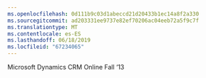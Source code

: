 ```yaml
---
ms.openlocfilehash: 0d111b9c03d1abeccd21d20433b1ec14a8f2a330
ms.sourcegitcommit: ad203331ee9737e82ef70206ac04eeb72a5f9c7f
ms.translationtype: MT
ms.contentlocale: es-ES
ms.lasthandoff: 06/18/2019
ms.locfileid: "67234065"
---
```

Microsoft Dynamics CRM Online Fall ‘13